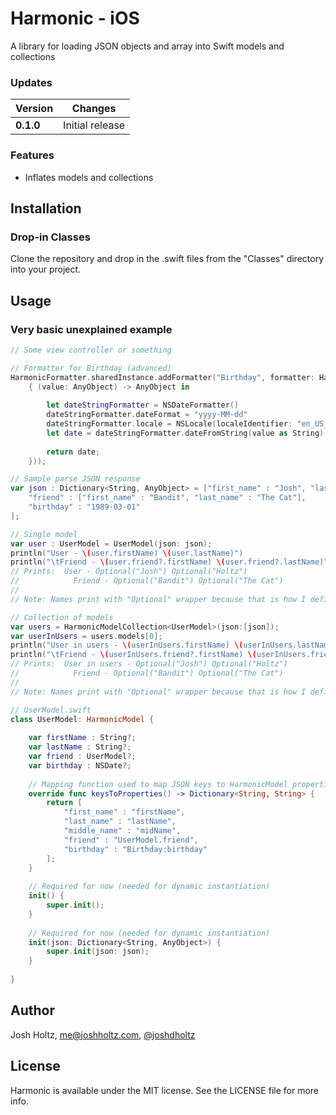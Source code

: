 # Harmonic - iOS

A library for loading JSON objects and array into Swift models and collections

### Updates

Version | Changes
--- | ---
**0.1.0** | Initial release

### Features
- Inflates models and collections

## Installation

### Drop-in Classes
Clone the repository and drop in the .swift files from the "Classes" directory into your project.

## Usage

### Very basic unexplained example

```swift
// Some view controller or something

// Formatter for Birthday (advanced)
HarmonicFormatter.sharedInstance.addFormatter("Birthday", formatter: HarmonicFormatterFunction(formatter:
    { (value: AnyObject) -> AnyObject in
        
        let dateStringFormatter = NSDateFormatter()
        dateStringFormatter.dateFormat = "yyyy-MM-dd"
        dateStringFormatter.locale = NSLocale(localeIdentifier: "en_US_POSIX")
        let date = dateStringFormatter.dateFromString(value as String);
        
        return date;
    }));

// Sample parse JSON response
var json : Dictionary<String, AnyObject> = ["first_name" : "Josh", "last_name" : "Holtz",
    "friend" : ["first_name" : "Bandit", "last_name" : "The Cat"],
    "birthday" : "1989-03-01"
];

// Single model
var user : UserModel = UserModel(json: json);
println("User - \(user.firstName) \(user.lastName)")
println("\tFriend - \(user.friend?.firstName) \(user.friend?.lastName)")
// Prints:  User - Optional("Josh") Optional("Holtz")
//            Friend - Optional("Bandit") Optional("The Cat")
//
// Note: Names print with "Optional" wrapper because that is how I defined my UserModel attributes

// Collection of models
var users = HarmonicModelCollection<UserModel>(json:[json]);
var userInUsers = users.models[0];
println("User in users - \(userInUsers.firstName) \(userInUsers.lastName)");
println("\tFriend - \(userInUsers.friend?.firstName) \(userInUsers.friend?.lastName)")
// Prints:  User in users - Optional("Josh") Optional("Holtz")
//            Friend - Optional("Bandit") Optional("The Cat")
//
// Note: Names print with "Optional" wrapper because that is how I defined my UserModel attributes

```

```swift
// UserModel.swift
class UserModel: HarmonicModel {
   
    var firstName : String?;
    var lastName : String?;
    var friend : UserModel?;
    var birthday : NSDate?;
    
    // Mapping function used to map JSON keys to HarmonicModel properties
    override func keysToProperties() -> Dictionary<String, String> {
        return [
            "first_name" : "firstName",
            "last_name" : "lastName",
            "middle_name" : "midName",
            "friend" : "UserModel.friend",
            "birthday" : "Birthday:birthday"
        ];
    }
    
    // Required for now (needed for dynamic instantiation)
    init() {
        super.init();
    }
    
    // Required for now (needed for dynamic instantiation)
    init(json: Dictionary<String, AnyObject>) {
        super.init(json: json);
    }
    
}
```

## Author

Josh Holtz, me@joshholtz.com, [@joshdholtz](https://twitter.com/joshdholtz)

## License

Harmonic is available under the MIT license. See the LICENSE file for more info.

